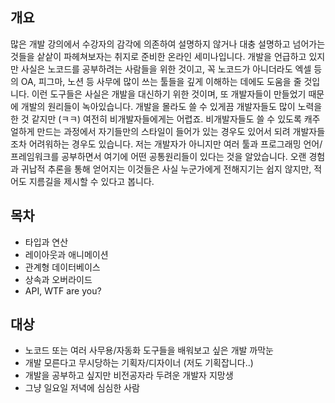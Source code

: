 ## 개요

많은 개발 강의에서 수강자의 감각에 의존하여 설명하지 않거나 대충 설명하고 넘어가는 것들을 샅샅이 파헤쳐보자는 취지로 준비한 온라인 세미나입니다. 개발을 언급하고 있지만 사실은 노코드를 공부하려는 사람들을 위한 것이고, 꼭 노코드가 아니더라도 엑셀 등의 OA, 피그마, 노션 등 사무에 많이 쓰는 툴들을 깊게 이해하는 데에도 도움을 줄 것입니다.
이런 도구들은 사실은 개발을 대신하기 위한 것이며, 또 개발자들이 만들었기 때문에 개발의 원리들이 녹아있습니다. 개발을 몰라도 쓸 수 있게끔 개발자들도 많이 노력을 한 것 같지만 (ㅋㅋ) 여전히 비개발자들에게는 어렵죠. 비개발자들도 쓸 수 있도록 캐주얼하게 만드는 과정에서 자기들만의 스타일이 들어가 있는 경우도 있어서 되려 개발자들조차 어려워하는 경우도 있습니다.
저는 개발자가 아니지만 여러 툴과 프로그래밍 언어/프레임워크를 공부하면서 여기에 어떤 공통원리들이 있다는 것을 알았습니다. 오랜 경험과 귀납적 추론을 통해 얻어지는 이것들은 사실 누군가에게 전해지기는 쉽지 않지만, 적어도 지름길을 제시할 수 있다고 봅니다.

## 목차

- 타입과 연산
- 레이아웃과 애니메이션
- 관계형 데이터베이스
- 상속과 오버라이드
- API, WTF are you?

## 대상

- 노코드 또는 여러 사무용/자동화 도구들을 배워보고 싶은 개발 까막눈
- 개발 모른다고 무시당하는 기획자/디자이너 (저도 기획잡니다..)
- 개발을 공부하고 싶지만 비전공자라 두려운 개발자 지망생
- 그냥 일요일 저녁에 심심한 사람

